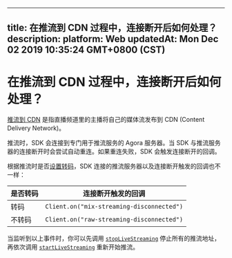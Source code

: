 
---
title: 在推流到 CDN 过程中，连接断开后如何处理？
description: 
platform: Web
updatedAt: Mon Dec 02 2019 10:35:24 GMT+0800 (CST)
---
# 在推流到 CDN 过程中，连接断开后如何处理？
[推流到 CDN](https://docs.agora.io/cn/Interactive%20Broadcast/cdn_streaming_web?platform=Web) 是指直播频道里的主播将自己的媒体流发布到 CDN (Content Delivery Network)。

推流时，SDK 会连接到专门用于推流服务的 Agora 服务器。当 SDK 与推流服务器的连接断开时会尝试自动重连。如果重连失败，SDK 会触发连接断开的回调。

根据推流时是否[设置转码](https://docs.agora.io/cn/Interactive%20Broadcast/API%20Reference/web/interfaces/agorartc.client.html#setlivetranscoding)，SDK 连接的推流服务器以及连接断开触发的回调也不一样：

| 是否转码 | 连接断开触发的回调                        |
| -------- | ----------------------------------------- |
| 转码     | `Client.on("mix-streaming-disconnected")` |
| 不转码   | `Client.on("raw-streaming-disconnected")` |

当监听到以上事件时，你可以先调用 [`stopLiveStreaming`](https://docs.agora.io/cn/Interactive%20Broadcast/API%20Reference/web/interfaces/agorartc.client.html#stoplivestreaming) 停止所有的推流地址，再依次调用 [`startLiveStreaming`](https://docs.agora.io/cn/Interactive%20Broadcast/API%20Reference/web/interfaces/agorartc.client.html#startlivestreaming) 重新开始推流。
